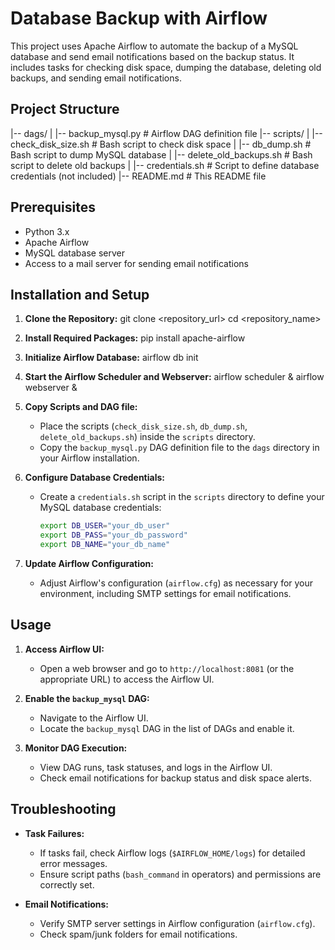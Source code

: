 # Database Backup with Airflow

This project uses Apache Airflow to automate the backup of a MySQL database and send email notifications based on the backup status. It includes tasks for checking disk space, dumping the database, deleting old backups, and sending email notifications.

## Project Structure

|-- dags/
|   |-- backup_mysql.py         # Airflow DAG definition file
|-- scripts/
|   |-- check_disk_size.sh      # Bash script to check disk space
|   |-- db_dump.sh              # Bash script to dump MySQL database
|   |-- delete_old_backups.sh   # Bash script to delete old backups
|   |-- credentials.sh          # Script to define database credentials (not included)
|-- README.md                   # This README file


## Prerequisites

- Python 3.x
- Apache Airflow
- MySQL database server
- Access to a mail server for sending email notifications

## Installation and Setup

1. **Clone the Repository:**
   git clone <repository_url>
   cd <repository_name>

2. **Install Required Packages:**
   pip install apache-airflow

3. **Initialize Airflow Database:**
   airflow db init

4. **Start the Airflow Scheduler and Webserver:**
   airflow scheduler &
   airflow webserver &

5. **Copy Scripts and DAG file:**
   - Place the scripts (`check_disk_size.sh`, `db_dump.sh`, `delete_old_backups.sh`) inside the `scripts` directory.
   - Copy the `backup_mysql.py` DAG definition file to the `dags` directory in your Airflow installation.

6. **Configure Database Credentials:**
   - Create a `credentials.sh` script in the `scripts` directory to define your MySQL database credentials:
     ```bash
     export DB_USER="your_db_user"
     export DB_PASS="your_db_password"
     export DB_NAME="your_db_name"
     ```

7. **Update Airflow Configuration:**
   - Adjust Airflow's configuration (`airflow.cfg`) as necessary for your environment, including SMTP settings for email notifications.

## Usage

1. **Access Airflow UI:**
   - Open a web browser and go to `http://localhost:8081` (or the appropriate URL) to access the Airflow UI.

2. **Enable the `backup_mysql` DAG:**
   - Navigate to the Airflow UI.
   - Locate the `backup_mysql` DAG in the list of DAGs and enable it.

3. **Monitor DAG Execution:**
   - View DAG runs, task statuses, and logs in the Airflow UI.
   - Check email notifications for backup status and disk space alerts.

## Troubleshooting

- **Task Failures:**
  - If tasks fail, check Airflow logs (`$AIRFLOW_HOME/logs`) for detailed error messages.
  - Ensure script paths (`bash_command` in operators) and permissions are correctly set.
  
- **Email Notifications:**
  - Verify SMTP server settings in Airflow configuration (`airflow.cfg`).
  - Check spam/junk folders for email notifications.
